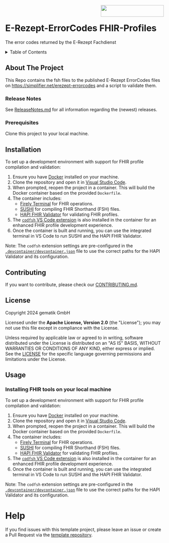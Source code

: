 <img align="right" width="200" height="37" src="Gematik_Logo_Flag.png"/> <br/>
  
# E-Rezept-ErrorCodes FHIR-Profiles

 The error codes returned by the E-Rezept Fachdienst
 
<details>
  <summary>Table of Contents</summary>
  <ol>
    <li>
      <a href="#about-the-project">About The Project</a>
       <ul>
        <li><a href="#release-notes">Release Notes</a></li>
      </ul>     
    </li>
    <li>
      <a href="#getting-started">Getting Started</a>
      <ul>
        <li><a href="#prerequisites">Prerequisites</a></li>
        <li><a href="#installation">Installation</a></li>
      </ul>
    </li>
    <li><a href="#contributing">Contributing</a></li>
    <li><a href="#license">License</a></li>
    <li><a href="#contact">Contact</a></li>
  </ol>
</details>


## About The Project  
This Repo contains the fsh files to the published E-Rezept ErrorCodes files on <https://simplifier.net/erezept-errorcodes> and a script to validate them.
 
### Release Notes
See [ReleaseNotes.md](./ReleaseNotes.md) for all information regarding the (newest) releases.
  
### Prerequisites
Clone this project to your local machine.

 
## Installation
To set up a development environment with support for FHIR profile compilation and validation:

1. Ensure you have [Docker](https://www.docker.com/products/docker-desktop) installed on your machine.
2. Clone the repository and open it in [Visual Studio Code](https://code.visualstudio.com/).
3. When prompted, reopen the project in a container. This will build the Docker container based on the provided `Dockerfile`.
4. The container includes:
   - [Firely Terminal](https://fire.ly/products/firely-terminal/) for FHIR operations.
   - [SUSHI](https://fshschool.org/docs/sushi/) for compiling FHIR Shorthand (FSH) files.
   - [HAPI FHIR Validator](https://github.com/hapifhir/hapi-fhir/releases) for validating FHIR profiles.
5. The [`codfsh` VS Code extension](https://marketplace.visualstudio.com/items?itemName=gematikde.codfsh) is also installed in the container for an enhanced FHIR profile development experience.
6. Once the container is built and running, you can use the integrated terminal in VS Code to run SUSHI and the HAPI FHIR Validator.

Note: The `codfsh` extension settings are pre-configured in the [`.devcontainer/devcontainer.json`](https://code.visualstudio.com/docs/devcontainers/containers) file to use the correct paths for the HAPI Validator and its configuration.
 
## Contributing
If you want to contribute, please check our [CONTRIBUTING.md](./CONTRIBUTING.md).
 
## License
 
Copyright 2024 gematik GmbH
 
Licensed under the **Apache License, Version 2.0** (the "License"); you may not use this file except in compliance with the License.
 
Unless required by applicable law or agreed to in writing, software distributed under the License is distributed on an "AS IS" BASIS, WITHOUT WARRANTIES OR CONDITIONS OF ANY KIND, either express or implied. See the [LICENSE](./LICENSE) for the specific language governing permissions and limitations under the License.
 ## Usage <a name = "usage"></a>

### Installing FHIR tools on your local machine
To set up a development environment with support for FHIR profile compilation and validation:

1. Ensure you have [Docker](https://www.docker.com/products/docker-desktop) installed on your machine.
2. Clone the repository and open it in [Visual Studio Code](https://code.visualstudio.com/).
3. When prompted, reopen the project in a container. This will build the Docker container based on the provided `Dockerfile`.
4. The container includes:
   - [Firely Terminal](https://fire.ly/products/firely-terminal/) for FHIR operations.
   - [SUSHI](https://fshschool.org/docs/sushi/) for compiling FHIR Shorthand (FSH) files.
   - [HAPI FHIR Validator](https://github.com/hapifhir/hapi-fhir/releases) for validating FHIR profiles.
5. The [`codfsh` VS Code extension](https://marketplace.visualstudio.com/items?itemName=gematikde.codfsh) is also installed in the container for an enhanced FHIR profile development experience.
6. Once the container is built and running, you can use the integrated terminal in VS Code to run SUSHI and the HAPI FHIR Validator.

Note: The `codfsh` extension settings are pre-configured in the [`.devcontainer/devcontainer.json`](https://code.visualstudio.com/docs/devcontainers/containers) file to use the correct paths for the HAPI Validator and its configuration.

# Help

If you find issues with this template project, please leave an issue or create a Pull Request via  the [template repository](https://github.com/gematik/spec-TemplateForSimplifierProjects).